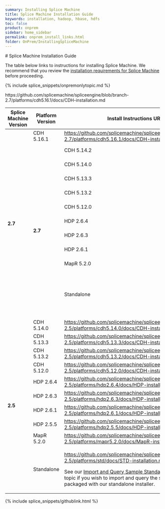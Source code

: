 ```yaml
---
summary: Installing Splice Machine
title: Splice Machine Installation Guide
keywords: installation, hadoop, hbase, hdfs
toc: false
product: onprem
sidebar: home_sidebar
permalink: onprem_install_links.html
folder: OnPrem/InstallingSpliceMachine
---
```

<section>
<div class="TopicContent" data-swiftype-index="true" markdown="1">
# Splice Machine Installation Guide

The table below links to instructions for installing Splice Machine. We recommend that you review the [installation requirements for Splice Machine](onprem_info_requirements.html) before proceeding.

{% include splice_snippets/onpremonlytopic.md %}

<table summary="Links to instructions for installing Splice Machine on each platform.">
    <col />
    <col />
    <col />
    <thead>
        <tr>
            <th>Splice Machine Version</th>
            <th>Platform Version</th>
            <th>Install Instructions URL</th>
        </tr>
    </thead>
    <tbody>
    https://github.com/splicemachine/spliceengine/blob/branch-2.7/platforms/cdh5.16.1/docs/CDH-installation.md
        <tr>
            <td rowspan="11"><strong>2.7</strong></td>
            <td>CDH 5.16.1</td>
            <td><a href="https://github.com/splicemachine/spliceengine/blob/branch-2.7/platforms/cdh5.16.1/docs/CDH-installation.md">https://github.com/splicemachine/spliceengine/blob/branch-2.7/platforms/cdh5.16.1/docs/CDH-installation.md</a></td>
        </tr>
        <tr>
            <td rowspan="10"><strong>2.7</strong></td>
            <td>CDH 5.14.2</td>
            <td><a href="https://github.com/splicemachine/spliceengine/blob/branch-2.7/platforms/cdh5.14.2/docs/CDH-installation.md">https://github.com/splicemachine/spliceengine/blob/branch-2.7/platforms/cdh5.14.2/docs/CDH-installation.md</a></td>
        </tr>
        <tr>
            <td>CDH 5.14.0</td>
            <td><a href="https://github.com/splicemachine/spliceengine/blob/branch-2.7/platforms/cdh5.14.0/docs/CDH-installation.md">https://github.com/splicemachine/spliceengine/blob/branch-2.7/platforms/cdh5.14.0/docs/CDH-installation.md</a></td>
        </tr>
        <tr>
            <td>CDH 5.13.3</td>
            <td><a href="https://github.com/splicemachine/spliceengine/blob/branch-2.7/platforms/cdh5.13.3/docs/CDH-installation.md">https://github.com/splicemachine/spliceengine/blob/branch-2.7/platforms/cdh5.13.3/docs/CDH-installation.md</a></td>
        </tr>
        <tr>
            <td>CDH 5.13.2</td>
            <td><a href="https://github.com/splicemachine/spliceengine/blob/branch-2.7/platforms/cdh5.13.2/docs/CDH-installation.md">https://github.com/splicemachine/spliceengine/blob/branch-2.7/platforms/cdh5.13.2/docs/CDH-installation.md</a></td>
        </tr>
        <tr>
            <td>CDH 5.12.0</td>
            <td><a href="https://github.com/splicemachine/spliceengine/tree/branch-2.7/platforms/cdh5.12.0/docs/CDH-installation.md">https://github.com/splicemachine/spliceengine/tree/branch-2.7/platforms/cdh5.12.0/docs/CDH-installation.md</a></td>
        </tr>
        <tr>
            <td>HDP 2.6.4</td>
            <td><a href="https://github.com/splicemachine/spliceengine/blob/branch-2.7/platforms/hdp2.6.4/docs/HDP-installation.md">https://github.com/splicemachine/spliceengine/blob/branch-2.7/platforms/hdp2.6.4/docs/HDP-installation.md</a></td>
        </tr>
        <tr>
            <td>HDP 2.6.3</td>
            <td><a href="https://github.com/splicemachine/spliceengine/blob/branch-2.7/platforms/hdp2.6.3/docs/HDP-installation.md">https://github.com/splicemachine/spliceengine/blob/branch-2.7/platforms/hdp2.6.3/docs/HDP-installation.md</a></td>
        </tr>
        <tr>
            <td>HDP 2.6.1</td>
            <td><a href="https://github.com/splicemachine/spliceengine/blob/branch-2.7/platforms/hdp2.6.1/docs/HDP-installation.md">https://github.com/splicemachine/spliceengine/blob/branch-2.7/platforms/hdp2.6.1/docs/HDP-installation.md</a></td>
        </tr>
        <tr>
            <td>MapR 5.2.0</td>
            <td><a href="https://github.com/splicemachine/spliceengine/blob/branch-2.7/platforms/mapr5.2.0/docs/MapR-installation.md">https://github.com/splicemachine/spliceengine/blob/branch-2.7/platforms/mapr5.2.0/docs/MapR-installation.md</a></td>
        </tr>
        <tr>
            <td>Standalone</td>
            <td><p><a href="https://github.com/splicemachine/spliceengine/blob/branch-2.7/platforms/std/docs/STD-installation.md">https://github.com/splicemachine/spliceengine/blob/branch-2.7/platforms/std/docs/STD-installation.md</a></p>
            <p class="noSpaceBelow">See our <a href="onprem_install_demodata.html">Import and Query Sample Standalone Sample Data</a> topic if you wish to import and query the sample data packaged with our standalone installer.</p>
            </td>
        </tr>
        <tr>
            <td rowspan="10"><strong>2.5</strong></td>
            <td>CDH 5.14.0</td>
            <td><a href="https://github.com/splicemachine/spliceengine/blob/branch-2.5/platforms/cdh5.14.0/docs/CDH-installation.md">https://github.com/splicemachine/spliceengine/blob/branch-2.5/platforms/cdh5.14.0/docs/CDH-installation.md</a></td>
        </tr>
        <tr>
            <td>CDH 5.13.3</td>
            <td><a href="https://github.com/splicemachine/spliceengine/blob/branch-2.5/platforms/cdh5.13.3/docs/CDH-installation.md">https://github.com/splicemachine/spliceengine/blob/branch-2.5/platforms/cdh5.13.3/docs/CDH-installation.md</a></td>
        </tr>
        <tr>
            <td>CDH 5.13.2</td>
            <td><a href="https://github.com/splicemachine/spliceengine/blob/branch-2.5/platforms/cdh5.13.2/docs/CDH-installation.md">https://github.com/splicemachine/spliceengine/blob/branch-2.5/platforms/cdh5.13.2/docs/CDH-installation.md</a></td>
        </tr>
        <tr>
            <td>CDH 5.12.0</td>
            <td><a href="https://github.com/splicemachine/spliceengine/tree/branch-2.5/platforms/cdh5.12.0/docs/CDH-installation.md">https://github.com/splicemachine/spliceengine/tree/branch-2.5/platforms/cdh5.12.0/docs/CDH-installation.md</a></td>
        </tr>
        <tr>
            <td>HDP 2.6.4</td>
            <td><a href="https://github.com/splicemachine/spliceengine/blob/branch-2.5/platforms/hdp2.6.4/docs/HDP-installation.md">https://github.com/splicemachine/spliceengine/blob/branch-2.5/platforms/hdp2.6.4/docs/HDP-installation.md</a></td>
        </tr>
        <tr>
            <td>HDP 2.6.3</td>
            <td><a href="https://github.com/splicemachine/spliceengine/blob/branch-2.5/platforms/hdp2.6.3/docs/HDP-installation.md">https://github.com/splicemachine/spliceengine/blob/branch-2.5/platforms/hdp2.6.3/docs/HDP-installation.md</a></td>
        </tr>
        <tr>
            <td>HDP 2.6.1</td>
            <td><a href="https://github.com/splicemachine/spliceengine/blob/branch-2.5/platforms/hdp2.6.1/docs/HDP-installation.md">https://github.com/splicemachine/spliceengine/blob/branch-2.5/platforms/hdp2.6.1/docs/HDP-installation.md</a></td>
        </tr>
        <tr>
            <td>HDP 2.5.5</td>
            <td><a href="https://github.com/splicemachine/spliceengine/blob/branch-2.5/platforms/hdp2.5.5/docs/HDP-installation.md">https://github.com/splicemachine/spliceengine/blob/branch-2.5/platforms/hdp2.5.5/docs/HDP-installation.md</a></td>
        </tr>
        <tr>
            <td>MapR 5.2.0</td>
            <td><a href="https://github.com/splicemachine/spliceengine/blob/branch-2.5/platforms/mapr5.2.0/docs/MapR-installation.md">https://github.com/splicemachine/spliceengine/blob/branch-2.5/platforms/mapr5.2.0/docs/MapR-installation.md</a></td>
        </tr>
        <tr>
            <td>Standalone</td>
            <td><p><a href="https://github.com/splicemachine/spliceengine/blob/branch-2.5/platforms/std/docs/STD-installation.md">https://github.com/splicemachine/spliceengine/blob/branch-2.5/platforms/std/docs/STD-installation.md</a></p>
            <p class="noSpaceBelow">See our <a href="onprem_install_demodata.html">Import and Query Sample Standalone Sample Data</a> topic if you wish to import and query the sample data packaged with our standalone installer.</p></td>
        </tr>
<!--
        <tr>
            <td>VirtualBox VM</td>
            <td>See our <a href="onprem_install_virtualbox.html">Virtual Box VM</a> installation instructions.</td>
        </tr>
-->
    </tbody>
</table>

{% include splice_snippets/githublink.html %}
</div>
</section>
